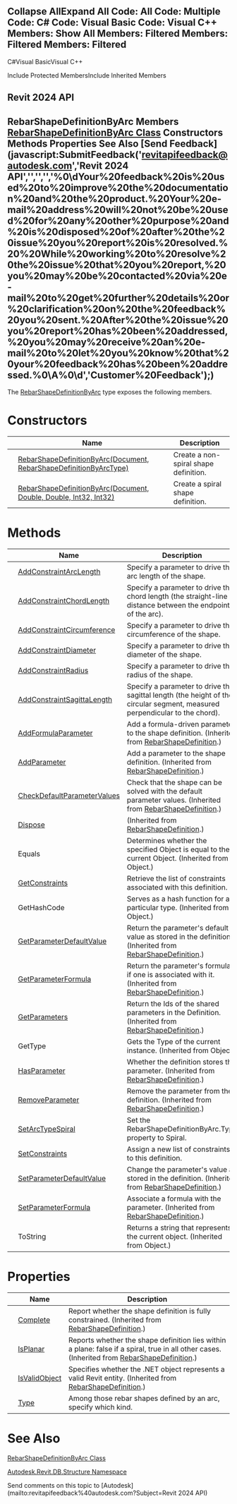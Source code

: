 ﻿

Collapse AllExpand All Code: All Code: Multiple Code: C# Code: Visual Basic Code: Visual C++  Members: Show All Members: Filtered Members: Filtered Members: Filtered   
---  
  
C#Visual BasicVisual C++

Include Protected MembersInclude Inherited Members

Revit 2024 API  
---  
RebarShapeDefinitionByArc Members  
[RebarShapeDefinitionByArc Class](a92742a5-9781-3691-ec78-5b318fbf5ad3.md) Constructors Methods Properties See Also [Send Feedback](javascript:SubmitFeedback\('revitapifeedback@autodesk.com','Revit 2024 API','','','','%0\\dYour%20feedback%20is%20used%20to%20improve%20the%20documentation%20and%20the%20product.%20Your%20e-mail%20address%20will%20not%20be%20used%20for%20any%20other%20purpose%20and%20is%20disposed%20of%20after%20the%20issue%20you%20report%20is%20resolved.%20%20While%20working%20to%20resolve%20the%20issue%20that%20you%20report,%20you%20may%20be%20contacted%20via%20e-mail%20to%20get%20further%20details%20or%20clarification%20on%20the%20feedback%20you%20sent.%20After%20the%20issue%20you%20report%20has%20been%20addressed,%20you%20may%20receive%20an%20e-mail%20to%20let%20you%20know%20that%20your%20feedback%20has%20been%20addressed.%0\\A%0\\d','Customer%20Feedback'\);)  
---  
  
The [RebarShapeDefinitionByArc](a92742a5-9781-3691-ec78-5b318fbf5ad3.md) type exposes the following members.

# Constructors

|  | Name | Description |
| --- | --- | --- |
|  | [RebarShapeDefinitionByArc(Document, RebarShapeDefinitionByArcType)](dcbcb0ed-b1ac-499f-fed0-44d8ff69951b.md) | Create a non-spiral shape definition. |
|  | [RebarShapeDefinitionByArc(Document, Double, Double, Int32, Int32)](5a80585c-198b-040e-f889-481214cceb8f.md) | Create a spiral shape definition. |
  
# Methods

|  | Name | Description |
| --- | --- | --- |
|  | [AddConstraintArcLength](61df5a7c-d82f-88f7-318c-ed602b8ba3b1.md) | Specify a parameter to drive the arc length of the shape. |
|  | [AddConstraintChordLength](0b96af18-bd89-7927-c4e9-012236774f12.md) | Specify a parameter to drive the chord length (the straight-line distance between the endpoints of the arc). |
|  | [AddConstraintCircumference](962fe913-b744-09cd-2f0e-adcac46376c7.md) | Specify a parameter to drive the circumference of the shape. |
|  | [AddConstraintDiameter](d493f0bc-6df5-0304-7dc0-180084d3b434.md) | Specify a parameter to drive the diameter of the shape. |
|  | [AddConstraintRadius](c952aa14-83ea-a21b-6262-fd5128a399a3.md) | Specify a parameter to drive the radius of the shape. |
|  | [AddConstraintSagittaLength](febb3519-72df-7741-e793-21465f9476b1.md) | Specify a parameter to drive the sagittal length (the height of the circular segment, measured perpendicular to the chord). |
|  | [AddFormulaParameter](669bcf80-e0b7-ee57-30c0-82fdf4184012.md) | Add a formula-driven parameter to the shape definition.  (Inherited from [RebarShapeDefinition](bb1f59be-c95e-a45b-8d2b-8121df179676.md).) |
|  | [AddParameter](8e314f3c-3e6c-a3b2-8bd4-68c1fe61b0c4.md) | Add a parameter to the shape definition.  (Inherited from [RebarShapeDefinition](bb1f59be-c95e-a45b-8d2b-8121df179676.md).) |
|  | [CheckDefaultParameterValues](12f60994-60cf-edad-41a0-f8a8b233f75c.md) | Check that the shape can be solved with the default parameter values.  (Inherited from [RebarShapeDefinition](bb1f59be-c95e-a45b-8d2b-8121df179676.md).) |
|  | [Dispose](bfd06e38-ab77-d149-4da0-43ecc8837793.md) | (Inherited from [RebarShapeDefinition](bb1f59be-c95e-a45b-8d2b-8121df179676.md).) |
|  | Equals | Determines whether the specified Object is equal to the current Object. (Inherited from Object.) |
|  | [GetConstraints](0adcf75b-22dd-9672-68a7-9cec782759f5.md) | Retrieve the list of constraints associated with this definition. |
|  | GetHashCode | Serves as a hash function for a particular type.  (Inherited from Object.) |
|  | [GetParameterDefaultValue](148ee5cc-0ca8-96ca-6b73-91fe86437660.md) | Return the parameter's default value as stored in the definition.  (Inherited from [RebarShapeDefinition](bb1f59be-c95e-a45b-8d2b-8121df179676.md).) |
|  | [GetParameterFormula](0a713eab-1202-249e-cfb3-a9f7796be443.md) | Return the parameter's formula, if one is associated with it.  (Inherited from [RebarShapeDefinition](bb1f59be-c95e-a45b-8d2b-8121df179676.md).) |
|  | [GetParameters](619c0dac-a7f6-5e57-54b2-76370da248f9.md) | Return the Ids of the shared parameters in the Definition.  (Inherited from [RebarShapeDefinition](bb1f59be-c95e-a45b-8d2b-8121df179676.md).) |
|  | GetType | Gets the Type of the current instance. (Inherited from Object.) |
|  | [HasParameter](beb7f2f1-6d94-210c-2928-09bbfa4a1294.md) | Whether the definition stores the parameter.  (Inherited from [RebarShapeDefinition](bb1f59be-c95e-a45b-8d2b-8121df179676.md).) |
|  | [RemoveParameter](78f59d6a-8d6b-cdd9-f045-535e64c007bc.md) | Remove the parameter from the definition.  (Inherited from [RebarShapeDefinition](bb1f59be-c95e-a45b-8d2b-8121df179676.md).) |
|  | [SetArcTypeSpiral](cd7dbab8-c8de-f4ad-2cbe-2d24eb11341f.md) | Set the RebarShapeDefinitionByArc.Type property to Spiral. |
|  | [SetConstraints](250412ee-3cf3-ccba-0cf6-3ee991ac4221.md) | Assign a new list of constraints to this definition. |
|  | [SetParameterDefaultValue](6aef48cc-9b24-d2cc-3890-dda1598a6157.md) | Change the parameter's value as stored in the definition.  (Inherited from [RebarShapeDefinition](bb1f59be-c95e-a45b-8d2b-8121df179676.md).) |
|  | [SetParameterFormula](d1211a0e-cdd6-bfe0-4a08-f58493863d63.md) | Associate a formula with the parameter.  (Inherited from [RebarShapeDefinition](bb1f59be-c95e-a45b-8d2b-8121df179676.md).) |
|  | ToString | Returns a string that represents the current object. (Inherited from Object.) |
  
# Properties

|  | Name | Description |
| --- | --- | --- |
|  | [Complete](570cadd6-28ca-7828-dd6a-0e4bcb53256a.md) | Report whether the shape definition is fully constrained.  (Inherited from [RebarShapeDefinition](bb1f59be-c95e-a45b-8d2b-8121df179676.md).) |
|  | [IsPlanar](a401ad32-ed12-66d3-2f50-09039d112c25.md) | Reports whether the shape definition lies within a plane: false if a spiral, true in all other cases.  (Inherited from [RebarShapeDefinition](bb1f59be-c95e-a45b-8d2b-8121df179676.md).) |
|  | [IsValidObject](47e5ab9c-5b4a-fc69-6745-89b296cc0900.md) | Specifies whether the .NET object represents a valid Revit entity.  (Inherited from [RebarShapeDefinition](bb1f59be-c95e-a45b-8d2b-8121df179676.md).) |
|  | [Type](55d48817-1a60-05eb-dfeb-d053ac80328e.md) | Among those rebar shapes defined by an arc, specify which kind. |
  
# See Also

[RebarShapeDefinitionByArc Class](a92742a5-9781-3691-ec78-5b318fbf5ad3.md)

[Autodesk.Revit.DB.Structure Namespace](d586b341-f687-9d90-e96d-255806b7d4fc.md)

Send comments on this topic to [Autodesk](mailto:revitapifeedback%40autodesk.com?Subject=Revit 2024 API)
